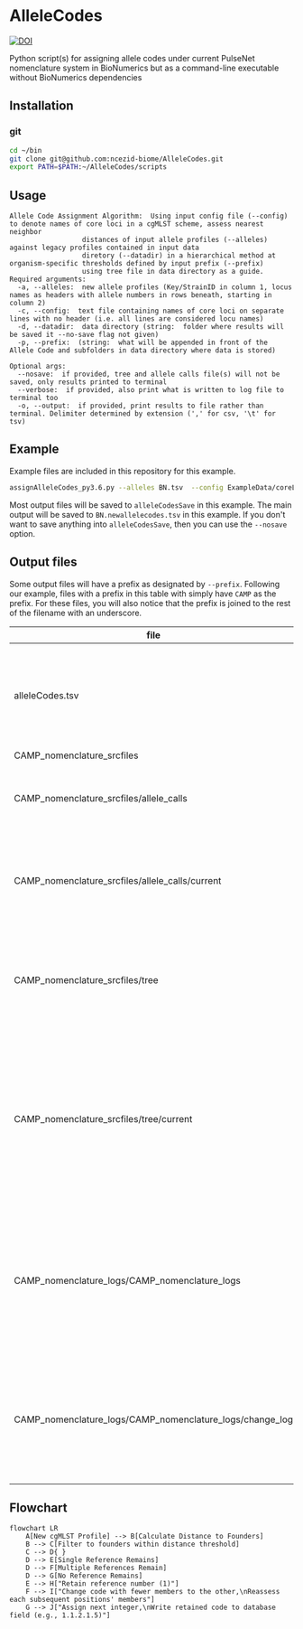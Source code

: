 # AlleleCodes

[![DOI](https://zenodo.org/badge/785247888.svg)](https://doi.org/10.5281/zenodo.17144584)

Python script(s) for assigning allele codes under current PulseNet nomenclature system in BioNumerics but as a command-line executable without BioNumerics dependencies

## Installation

### git

```bash
cd ~/bin
git clone git@github.com:ncezid-biome/AlleleCodes.git
export PATH=$PATH:~/AlleleCodes/scripts
```

## Usage

```text
Allele Code Assignment Algorithm:  Using input config file (--config) to denote names of core loci in a cgMLST scheme, assess nearest neighbor
                  distances of input allele profiles (--alleles) against legacy profiles contained in input data
                  diretory (--datadir) in a hierarchical method at organism-specific thresholds defined by input prefix (--prefix)
                  using tree file in data directory as a guide.
Required arguments:
  -a, --alleles:  new allele profiles (Key/StrainID in column 1, locus names as headers with allele numbers in rows beneath, starting in column 2)
  -c, --config:  text file containing names of core loci on separate lines with no header (i.e. all lines are considered locu names)
  -d, --datadir:  data directory (string:  folder where results will be saved it --no-save flag not given)
  -p, --prefix:  (string:  what will be appended in front of the Allele Code and subfolders in data directory where data is stored)

Optional args:
  --nosave:  if provided, tree and allele calls file(s) will not be saved, only results printed to terminal
  --verbose:  if provided, also print what is written to log file to terminal too
  -o, --output:  if provided, print results to file rather than terminal. Delimiter determined by extension (',' for csv, '\t' for tsv)
```

## Example

Example files are included in this repository for this example.

```bash
assignAlleleCodes_py3.6.py --alleles BN.tsv  --config ExampleData/coreLoci_CAMP.txt --datadir alleleCodesSave --prefix CAMP --output BN.newallelecodes.tsv
```

Most output files will be saved to `alleleCodesSave` in this example. The main output will be saved to `BN.newallelecodes.tsv` in this example. If you don't want to save anything into `alleleCodesSave`, then you can use the `--nosave` option.

## Output files

Some output files will have a prefix as designated by `--prefix`. Following our example, files with a prefix in this table with simply have `CAMP` as the prefix. For these files, you will also notice that the prefix is joined to the rest of the filename with an underscore.

|file|what| Example |
|----|----| ------- |
|alleleCodes.tsv| A TSV file as designated with `--output`. Contains two columns: sample and allele code. | `SRR4280276      CAMP2.1 - 3.1.15.1.1.1` |
|CAMP_nomenclature_srcfiles | source files | |
|CAMP_nomenclature_srcfiles/allele_calls | Main directory storing allele profiles written to file over time | |
|CAMP_nomenclature_srcfiles/allele_calls/current | Directory contains most recently written allele profiles in blocks of 1000 | |
|CAMP_nomenclature_srcfiles/tree | Directory contains back-ups of previously rendered single-linkage tree as json dictionary | |
|CAMP_nomenclature_srcfiles/tree/current | Directory contains most recently rendered single-linkage tree as json dictionary for use in next run timestamped with last run's date-time | tree_2024-04-14@19-01-24.json|
|CAMP_nomenclature_logs/CAMP_nomenclature_logs| This directory contains the actual log files from each run, allowing you to run the main script multiple times and aggregate results. | Filenames will have a timestamped format such as `wgst_log_2023-05-30@10-24-42.txt`. |
|CAMP_nomenclature_logs/CAMP_nomenclature_logs/change_log| This directory contains log files of how allele codes have changed over time. | The files are timestamped with the current date of run (e.g., `2023-05-30.tsv`) and appended to each time if run multiple times on the same day |


## Flowchart

```mermaid
flowchart LR
    A[New cgMLST Profile] --> B[Calculate Distance to Founders]
    B --> C[Filter to founders within distance threshold]
    C --> D{ }
    D --> E[Single Reference Remains]
    D --> F[Multiple References Remain]
    D --> G[No Reference Remains]
    E --> H["Retain reference number (1)"]
    F --> I["Change code with fewer members to the other,\nReassess each subsequent positions' members"]
    G --> J["Assign next integer,\nWrite retained code to database field (e.g., 1.1.2.1.5)"]
```
